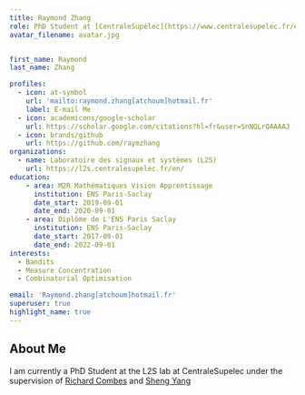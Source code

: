 ```yaml
---
title: Raymond Zhang
role: PhD Student at [CentraleSupélec](https://www.centralesupelec.fr/en)
avatar_filename: avatar.jpg


first_name: Raymond
last_name: Zhang

profiles: 
  - icon: at-symbol
    url: 'mailto:raymond.zhang[atchoum]hotmail.fr'
    label: E-mail Me
  - icon: academicons/google-scholar
    url: https://scholar.google.com/citations?hl=fr&user=SnNQLrQAAAAJ
  - icon: brands/github
    url: https://github.com/raymzhang
organizations:
  - name: Laboratoire des signaux et systèmes (L2S)
    url: https://l2s.centralesupelec.fr/en/
education:
    - area: M2R Mathématiques Vision Apprentissage
      institution: ENS Paris-Saclay
      date_start: 2019-09-01
      date_end: 2020-09-01
    - area: Diplôme de L'ENS Paris Saclay
      institution: ENS Paris-Saclay
      date_start: 2017-09-01
      date_end: 2022-09-01
interests:
  - Bandits
  - Measure Concentration
  - Combinatorial Optimisation

email: 'Raymond.zhang[atchoum]hotmail.fr'
superuser: true
highlight_name: true
---
```


## About Me

I am currently a PhD Student at the L2S lab at CentraleSupelec under the supervision of [Richard Combes](http://rcombes.supelec.free.fr/) and [Sheng Yang](https://l2s.centralesupelec.fr/u/yang-sheng/)